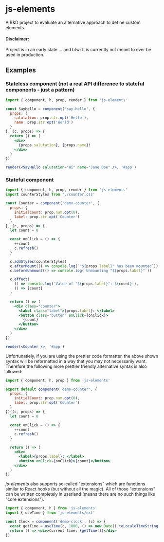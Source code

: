 # js-elements

A R&D project to evaluate an alternative approach to define custom elements.

#### Disclaimer:

Project is in an early state ...
and btw: It is currently not meant to ever be used in production.

## Examples

### Stateless component (not a real API difference to stateful components - just a pattern)

```jsx
import { component, h, prop, render } from 'js-elements'

const SayHello = component('say-hello', {
  props: {
    salutation: prop.str.opt('Hello'),
    name: prop.str.opt('World')
  }
}, (c, props) => {
  return () => (
    <div>
      {props.salutation}, {props.name}!
    </div>
  )
})

render(<SayHello salutation="Hi" name="Jane Doe" />, '#app')
```

### Stateful component

```jsx
import { component, h, prop, render } from 'js-elements'
import counterStyles from './counter.css'

const Counter = component('demo-counter', {
  props: {
    initialCount: prop.num.opt(0),
    label: prop.str.opt('Counter')
  }
}, (c, props) => {
  let count = 0

  const onClick = () => {
    ++count
    c.refresh()
  }

  c.addStyles(counterStyles)
  c.afterMount(() => console.log(`"${props.label}" has been mounted`))
  c.beforeUnmount(() => console.log(`Unmounting "${props.label}"`))

  c.effect(
    () => console.log(`Value of "${props.label}": ${count}`),
    () => [count]
  )

  return () => (
    <div class="counter">
      <label class="label">{props.label}: </label>
      <button class="button" onClick={onClick}>
        {count}
      </button>
    </div>
  )
})

render(<Counter />, '#app')
```

Unfortunatlely, if you are using the prettier code formatter, the
above shown syntax will be reformatted in a way that you may not
necessarily want.
Therefore the following more prettier friendly alternative syntax
is also allowed:

```jsx
import { component, h, prop } from 'js-elements'

export default component('demo-counter', {
  props: {
    initialCount: prop.num.opt(0),
    label: prop.str.opt('Counter')
  }
})((c, props) => {
  let count = 0

  const onClick = () => {
    ++count
    c.refresh()
  }

  return () => (
    <div>
      <label>{props.label}: </label>
      <button onClick={onClick}>{count}</button>
    </div>
  )
})
```

_js-elements_ also supports so-called "extensions" which are
functions similar to React hooks (but without all the magic).
All of those "extensions" can be written completely in userland
(means there are no such things like "core extensions").

```jsx
import { component, h } from 'js-elements'
import { useTime } from 'js-elements/ext'

const Clock = component('demo-clock', (c) => {
  const getTime = useTime(c, 1000, () => new Date().toLocaleTimeString())
  return () => <div>Current time: {getTime()}</div>
})
```
